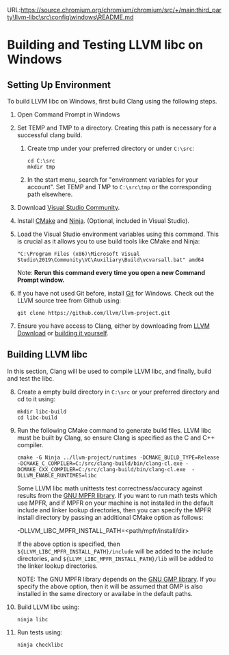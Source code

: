 URL:https://source.chromium.org/chromium/chromium/src/+/main:third_party\llvm-libc\src\config\windows\README.md
# Building and Testing LLVM libc on Windows

## Setting Up Environment

To build LLVM libc on Windows, first build Clang using the following steps.

1. Open Command Prompt in Windows
2. Set TEMP and TMP to a directory. Creating this path is necessary for a
   successful clang build.
    1. Create tmp under your preferred directory or under `C:\src`:

        ```
        cd C:\src
        mkdir tmp
        ```

    2. In the start menu, search for "environment variables for your account".
       Set TEMP and TMP to `C:\src\tmp` or the corresponding path elsewhere.
3. Download [Visual Studio Community](https://visualstudio.microsoft.com/downloads/).
4. Install [CMake](https://cmake.org/download/) and
   [Ninja](https://github.com/ninja-build/ninja/releases). (Optional, included
   in Visual Studio).
5. Load the Visual Studio environment variables using this command. This is
   crucial as it allows you to use build tools like CMake and Ninja:

    ```
    "C:\Program Files (x86)\Microsoft Visual Studio\2019\Community\VC\Auxiliary\Build\vcvarsall.bat" amd64
    ```

    Note: **Rerun this command every time you open a new Command Prompt
    window.**

6. If you have not used Git before, install
   [Git](https://git-scm.com/download/win) for Windows. Check out the LLVM
   source tree from Github using:

    ```
    git clone https://github.com/llvm/llvm-project.git
    ```

7. Ensure you have access to Clang, either by downloading from
   [LLVM Download](https://releases.llvm.org/download.html) or
   [building it yourself](https://clang.llvm.org/get_started.html).

## Building LLVM libc

In this section, Clang will be used to compile LLVM
libc, and finally, build and test the libc.

8. Create a empty build directory in `C:\src` or your preferred directory and
    cd to it using:

    ```
    mkdir libc-build
    cd libc-build
    ```

9. Run the following CMake command to generate build files. LLVM libc must be built
   by Clang, so ensure Clang is specified as the C and C++ compiler.

    ```
    cmake -G Ninja ../llvm-project/runtimes -DCMAKE_BUILD_TYPE=Release -DCMAKE_C_COMPILER=C:/src/clang-build/bin/clang-cl.exe -DCMAKE_CXX_COMPILER=C:/src/clang-build/bin/clang-cl.exe  -DLLVM_ENABLE_RUNTIMES=libc
    ```

    Some LLVM libc math unittests test correctness/accuracy against results from
    the [GNU MPFR library](https://www.mpfr.org/). If you want to run math tests
    which use MPFR, and if MPFR on your machine is not installed in the default
    include and linker lookup directories, then you can specify the MPFR install
    directory by passing an additional CMake option as follows:

    -DLLVM_LIBC_MPFR_INSTALL_PATH=<path/mpfr/install/dir>

    If the above option is specified, then `${LLVM_LIBC_MPFR_INSTALL_PATH}/include`
    will be added to the include directories, and
    `${LLVM_LIBC_MPFR_INSTALL_PATH}/lib` will be added to the linker lookup
    directories.

    NOTE: The GNU MPFR library depends on the
    [GNU GMP library](https://gmplib.org/). If you specify the above option, then it
    will be assumed that GMP is also installed in the same directory or availabe in
    the default paths.

10. Build LLVM libc using:

    ```
    ninja libc

    ```

11. Run tests using:

    ```
    ninja checklibc
    ```
